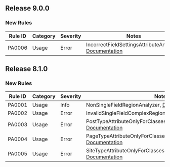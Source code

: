 ﻿## Release 9.0.0

### New Rules
Rule ID | Category | Severity | Notes
--------|----------|----------|-------
PA0006  | Usage    | Error    | IncorrectFieldSettingsAttributeAnalyzer, [Documentation](PA0006/README.md)

## Release 8.1.0

### New Rules
Rule ID | Category | Severity | Notes
--------|----------|----------|-------
PA0001  | Usage    | Info     | NonSingleFieldRegionAnalyzer, [Documentation](PA0001/README.md)
PA0002  | Usage    | Error    | InvalidSingleFieldComplexRegionAnalyzer, [Documentation](PA0002/README.md)
PA0003  | Usage    | Error    | PostTypeAttributeOnlyForClassesInheritingPostAnalyzer, [Documentation](PA0003/README.md)
PA0004  | Usage    | Error    | PageTypeAttributeOnlyForClassesInheritingPageAnalyzer, [Documentation](PA0004/README.md)
PA0005  | Usage    | Error    | SiteTypeAttributeOnlyForClassesInheritingSiteContentAnalyzer, [Documentation](PA0005/README.md)